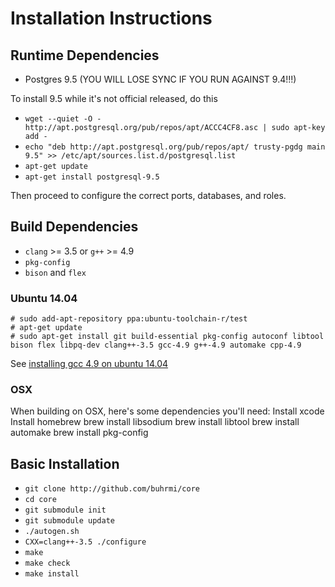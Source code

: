 Installation Instructions
==================

## Runtime Dependencies

- Postgres 9.5 (YOU WILL LOSE SYNC IF YOU RUN AGAINST 9.4!!!)

To install 9.5 while it's not official released, do this

- `wget --quiet -O - http://apt.postgresql.org/pub/repos/apt/ACCC4CF8.asc | sudo apt-key add -`
- `echo "deb http://apt.postgresql.org/pub/repos/apt/ trusty-pgdg main 9.5" >> /etc/apt/sources.list.d/postgresql.list`
- `apt-get update`
- `apt-get install postgresql-9.5`

Then proceed to configure the correct ports, databases, and roles.

## Build Dependencies

- `clang` >= 3.5 or `g++` >= 4.9
- `pkg-config`
- `bison` and `flex`


### Ubuntu 14.04

    # sudo add-apt-repository ppa:ubuntu-toolchain-r/test
    # apt-get update
    # sudo apt-get install git build-essential pkg-config autoconf libtool bison flex libpq-dev clang++-3.5 gcc-4.9 g++-4.9 automake cpp-4.9


See [installing gcc 4.9 on ubuntu 14.04](http://askubuntu.com/questions/428198/getting-installing-gcc-g-4-9-on-ubuntu)

### OSX
When building on OSX, here's some dependencies you'll need:
Install xcode
Install homebrew
brew install libsodium
brew install libtool
brew install automake
brew install pkg-config

## Basic Installation

- `git clone http://github.com/buhrmi/core`
- `cd core`
- `git submodule init`
- `git submodule update`
- `./autogen.sh`
- `CXX=clang++-3.5 ./configure`
- `make`
- `make check`
- `make install`
